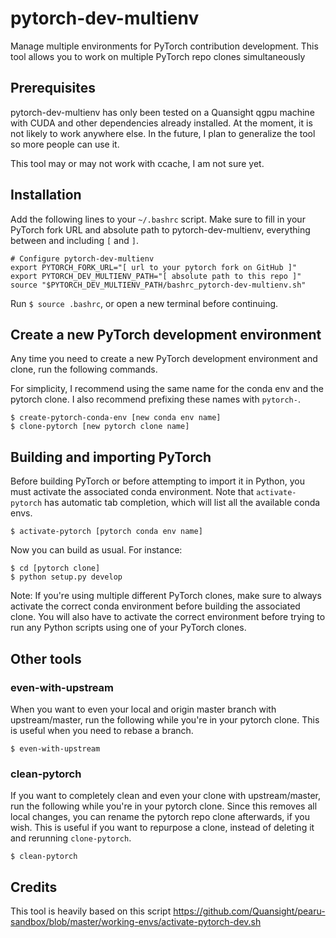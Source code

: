 # pytorch-dev-multienv
Manage multiple environments for PyTorch contribution development. This tool
allows you to work on multiple PyTorch repo clones simultaneously

## Prerequisites

pytorch-dev-multienv has only been tested on a Quansight qgpu machine with CUDA
and other dependencies already installed. At the moment, it is not likely to
work anywhere else. In the future, I plan to generalize the tool so more people
can use it.

This tool may or may not work with ccache, I am not sure yet.

## Installation

Add the following lines to your `~/.bashrc` script. Make sure to fill in your
PyTorch fork URL and absolute path to pytorch-dev-multienv, everything between
and including `[` and `]`.

```
# Configure pytorch-dev-multienv
export PYTORCH_FORK_URL="[ url to your pytorch fork on GitHub ]"
export PYTORCH_DEV_MULTIENV_PATH="[ absolute path to this repo ]"
source "$PYTORCH_DEV_MULTIENV_PATH/bashrc_pytorch-dev-multienv.sh"
```

Run `$ source .bashrc`, or open a new terminal before continuing.

## Create a new PyTorch development environment

Any time you need to create a new PyTorch development environment and clone,
run the following commands.

For simplicity, I recommend using the same name for the conda env and the
pytorch clone. I also recommend prefixing these names with `pytorch-`.

```
$ create-pytorch-conda-env [new conda env name]
$ clone-pytorch [new pytorch clone name]
```

## Building and importing PyTorch

Before building PyTorch or before attempting to import it in Python, you must
activate the associated conda environment.  Note that `activate-pytorch` has
automatic tab completion, which will list all the available conda envs.

```
$ activate-pytorch [pytorch conda env name]
```

Now you can build as usual. For instance:

```
$ cd [pytorch clone]
$ python setup.py develop
```

Note: If you're using multiple different PyTorch clones, make sure to always
activate the correct conda environment before building the associated clone.
You will also have to activate the correct environment before trying to run any
Python scripts using one of your PyTorch clones.

## Other tools

### even-with-upstream

When you want to even your local and origin master branch with upstream/master,
run the following while you're in your pytorch clone. This is useful when you
need to rebase a branch.

```
$ even-with-upstream
```

### clean-pytorch

If you want to completely clean and even your clone with upstream/master, run
the following while you're in your pytorch clone. Since this removes all local
changes, you can rename the pytorch repo clone afterwards, if you wish. This is
useful if you want to repurpose a clone, instead of deleting it and rerunning
`clone-pytorch`.

```
$ clean-pytorch
```

## Credits

This tool is heavily based on this script https://github.com/Quansight/pearu-sandbox/blob/master/working-envs/activate-pytorch-dev.sh
